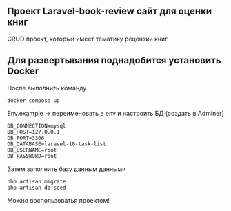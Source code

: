 ## Проект Laravel-book-review сайт для оценки книг
CRUD проект, который имеет тематику рецензии книг
## **Для развертывания поднадобится установить Docker**
После выполнить команду
```
docker compose up
```
Env.example -> переименовать в env и настроить БД (создать в Adminer)
```
DB_CONNECTION=mysql
DB_HOST=127.0.0.1
DB_PORT=3306
DB_DATABASE=laravel-10-task-list
DB_USERNAME=root
DB_PASSWORD=root
```
Затем заполнить базу данным данными
```
php artisan migrate
php artisan db:seed
```
Можно воспользоватья проектом!
